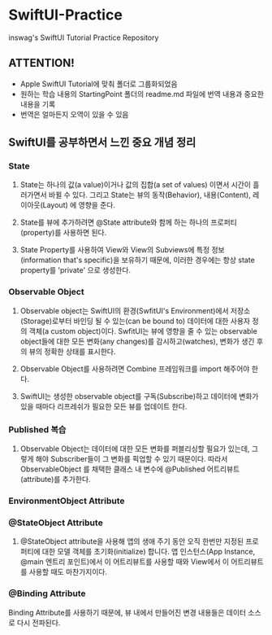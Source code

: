 # SwiftUI-Practice
inswag's SwiftUI Tutorial Practice Repository

## ATTENTION!
* Apple SwiftUI Tutorial에 맞춰 폴더로 그룹화되었음
* 원하는 학습 내용의 StartingPoint 폴더의 readme.md 파일에 번역 내용과 중요한 내용을 기록
* 번역은 얼마든지 오역이 있을 수 있음

## SwiftUI를 공부하면서 느낀 중요 개념 정리

### State 

1. State는 하나의 값(a value)이거나 값의 집합(a set of values) 이면서 시간이 흘러가면서 바뀔 수 있다. 그리고 State는 뷰의 동작(Behavior), 내용(Content), 레이아웃(Layout) 에 영향을 준다.

2. State를 뷰에 추가하려면 @State attribute와 함께 하는 하나의 프로퍼티(property)를 사용하면 된다. 

3. State Property를 사용하여 View와 View의 Subviews에 특정 정보(information that's specific)을 보유하기 때문에, 이러한 경우에는 항상 state property를 'private' 으로 생성한다.

### Observable Object

1. Observable object는 SwiftUI의 환경(SwfitUI's Environment)에서 저장소(Storage)로부터 바인딩 될 수 있는(can be bound to) 데이터에 대한 사용자 정의 객체(a custom object)이다. SwfitUI는 뷰에 영향을 줄 수 있는 observable object들에 대한 모든 변화(any changes)를 감시하고(watches), 변화가 생긴 후의 뷰의 정확한 상태를 표시한다.

2. Observable Object를 사용하려면 Combine 프레임워크를 import 해주어야 한다.

3. SwiftUI는 생성한 observable object를 구독(Subscribe)하고 데이터에 변화가 있을 때마다 리프레쉬가 필요한 모든 뷰를 업데이트 한다.

### Published 복습

1. Observable Object는 데이터에 대한 모든 변화를 퍼블리싱할 필요가 있는데, 그렇게 해야 Subscriber들이 그 변화를 픽업할 수 있기 때문이다. 따라서 ObservableObject 를 채택한 클래스 내 변수에 @Published 어트리뷰트(attribute)를 추가한다.

### EnvironmentObject Attribute

### @StateObject Attribute

1. @StateObject attribute을 사용해 앱의 생애 주기 동안 오직 한번만 지정된 프로퍼티에 대한 모델 객체를 초기화(initialize) 합니다. 앱 인스턴스(App Instance, @main 엔트리 포인트)에서 이 어트리뷰트를 사용할 때와 View에서 이 어트리뷰트를 사용할 때도 마찬가지이다.

### @Binding Attribute

Binding Attribute를 사용하기 때문에, 뷰 내에서 만들어진 변경 내용들은 데이터 소스로 다시 전파된다.

